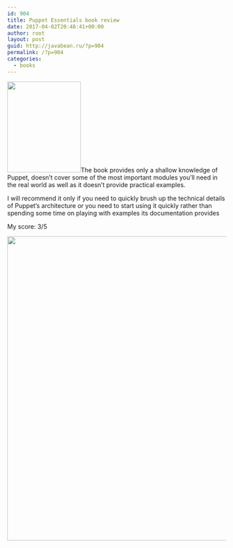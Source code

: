 ```yaml
---
id: 904
title: Puppet Essentials book review
date: 2017-04-02T20:48:41+00:00
author: root
layout: post
guid: http://javabean.ru/?p=904
permalink: /?p=904
categories:
  - books
---
```

<img class="alignleft " src="https://www.packtpub.com/sites/default/files/7481OS_cov_0.jpg" width="169" height="209" />The book provides only a shallow knowledge of Puppet, doesn&#8217;t cover some of the most important modules you&#8217;ll need in the real world as well as it doesn&#8217;t provide practical examples.

I will recommend it only if you need to quickly brush up the technical details of Puppet&#8217;s architecture or you need to start using it quickly rather than spending some time on playing with examples its documentation provides

My score: 3/5

<img class="aligncenter size-medium" src="http://www.clipartkid.com/images/281/clipartbest-com-3IENXO-clipart.png" width="3000" height="700" />